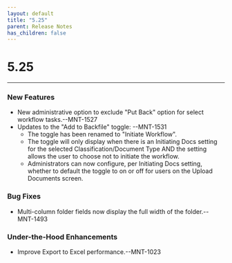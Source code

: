 ```yaml
---
layout: default
title: "5.25"
parent: Release Notes
has_children: false
---
```

# 5.25
----
### New Features
- New administrative option to exclude "Put Back" option for select workflow tasks.--MNT-1527
- Updates to the "Add to Backfile" toggle: --MNT-1531
	- The toggle has been renamed to "Initiate Workflow".
	- The toggle will only display when there is an Initiating Docs setting for the selected Classification/Document Type AND the setting allows the user to choose not to initiate the workflow.
	- Administrators can now configure, per Initiating Docs setting, whether to default the toggle to on or off for users on the Upload Documents screen.
### Bug Fixes
- Multi-column folder fields now display the full width of the folder.--MNT-1493
### Under-the-Hood Enhancements
- Improve Export to Excel performance.--MNT-1023
